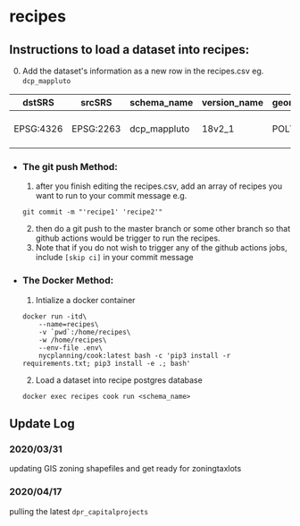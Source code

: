 # recipes

## Instructions to load a dataset into recipes:

0. Add the dataset's information as a new row in the recipes.csv
eg. `dcp_mappluto`

| dstSRS | srcSRS | schema_name | version_name | geometryType |  layerCreationOptions | metaInfo | path | srcOpenOptions | newFieldNames |
| ----------- | ------------- | ------------- | ------------- | ----------- | ------------- | ------------- | ------------- | ----------- | ------------- |
| EPSG:4326 | EPSG:2263 | dcp_mappluto | 18v2_1 | POLYGON | ['OVERWRITE=YES', 'PRECISION=NO'] | bytes | https://www1.nyc.gov/assets/planning/download/zip/data-maps/open-data/nyc_mappluto_18v2_1_shp.zip/MapPLUTO.shp  | [] | [] |

+ ### The git push Method: 
    1. after you finish editing the recipes.csv, add an array of recipes you want to run to your commit message e.g.
    ```
    git commit -m "'recipe1' 'recipe2'"
    ```
    2. then do a git push to the master branch or some other branch so that github actions would be trigger to run the recipes. 
    3. Note that if you do not wish to trigger any of the github actions jobs, include `[skip ci]` in your commit message
+ ### The Docker Method:
    1. Intialize a docker container
    ```
    docker run -itd\
        --name=recipes\
        -v `pwd`:/home/recipes\
        -w /home/recipes\
        --env-file .env\
        nycplanning/cook:latest bash -c 'pip3 install -r requirements.txt; pip3 install -e .; bash'
    ```

    2. Load a dataset into recipe postgres database
    ```
    docker exec recipes cook run <schema_name>
    ```
## Update Log
### 2020/03/31 
updating GIS zoning shapefiles and get ready for zoningtaxlots
### 2020/04/17 
pulling the latest `dpr_capitalprojects`
